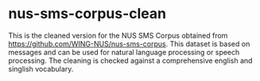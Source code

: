 # nus-sms-corpus-clean
This is the cleaned version for the NUS SMS Corpus obtained from https://github.com/WING-NUS/nus-sms-corpus. This dataset is based on messages and can be used for natural language processing or speech processing. The cleaning is checked against a comprehensive english and singlish vocabulary.
